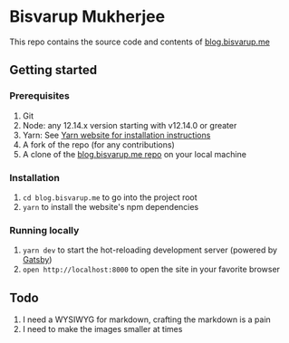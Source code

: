 # Bisvarup Mukherjee

This repo contains the source code and contents of [blog.bisvarup.me](https://blog.bisvarup.me/)

## Getting started

### Prerequisites

1. Git
1. Node: any 12.14.x version starting with v12.14.0 or greater
1. Yarn: See [Yarn website for installation instructions](https://yarnpkg.com/lang/en/docs/install/)
1. A fork of the repo (for any contributions)
1. A clone of the [blog.bisvarup.me repo](https://github.com/bisho1995/personal-blog) on your local machine

### Installation

1. `cd blog.bisvarup.me` to go into the project root
1. `yarn` to install the website's npm dependencies

### Running locally

1. `yarn dev` to start the hot-reloading development server (powered by [Gatsby](https://www.gatsbyjs.org))
2. `open http://localhost:8000` to open the site in your favorite browser

## Todo

1. I need a WYSIWYG for markdown, crafting the markdown is a pain
2. I need to make the images smaller at times